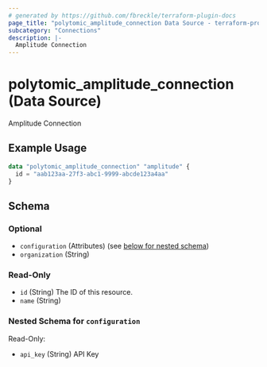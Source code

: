 ```yaml
---
# generated by https://github.com/fbreckle/terraform-plugin-docs
page_title: "polytomic_amplitude_connection Data Source - terraform-provider-polytomic"
subcategory: "Connections"
description: |-
  Amplitude Connection
---
```


# polytomic_amplitude_connection (Data Source)

Amplitude Connection

## Example Usage

```terraform
data "polytomic_amplitude_connection" "amplitude" {
  id = "aab123aa-27f3-abc1-9999-abcde123a4aa"
}
```

<!-- schema generated by tfplugindocs -->
## Schema

### Optional

- `configuration` (Attributes) (see [below for nested schema](#nestedatt--configuration))
- `organization` (String)

### Read-Only

- `id` (String) The ID of this resource.
- `name` (String)

<a id="nestedatt--configuration"></a>
### Nested Schema for `configuration`

Read-Only:

- `api_key` (String) API Key


